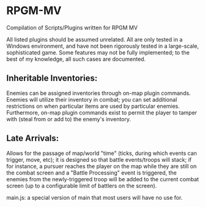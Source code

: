 # RPGM-MV
Compilation of Scripts/Plugins written for RPGM MV

All listed plugins should be assumed unrelated. All are only tested in a Windows environment, and have not been rigorously tested in a large-scale, sophisticated game. Some features may not be fully implemented; to the best of my knowledge, all such cases are documented.

Inheritable Inventories:
------------------------
Enemies can be assigned inventories through on-map plugin commands. Enemies will utilize their inventory in combat; you can set additional restrictions on when particular items are used by particular enemies. Furthermore, on-map plugin commands exist to permit the player to tamper with (steal from or add to) the enemy's inventory.

Late Arrivals:
--------------
Allows for the passage of map/world "time" (ticks, during which events can trigger, move, etc); it is designed so that battle events/troops will stack; if for instance, a pursuer reaches the player on the map while they are still on the combat screen and a "Battle Processing" event is triggered, the enemies from the newly-triggered troop will be added to the current combat screen (up to a configurable limit of battlers on the screen).

main.js: a special version of main that most users will have no use for.
